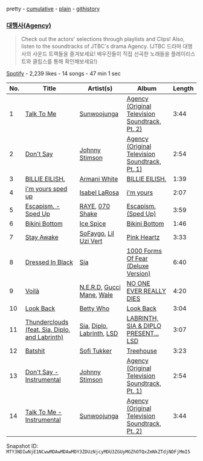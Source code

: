 pretty - [cumulative](/playlists/cumulative/37i9dQZF1DWWwmBCLmyITz.md) - [plain](/playlists/plain/37i9dQZF1DWWwmBCLmyITz) - [githistory](https://github.githistory.xyz/mackorone/spotify-playlist-archive/blob/main/playlists/plain/37i9dQZF1DWWwmBCLmyITz)

### [대행사\(Agency\)](https://open.spotify.com/playlist/37i9dQZF1DWWwmBCLmyITz)

> Check out the actors' selections through playlists and Clips! Also, listen to the soundtracks of JTBC's drama Agency\. \(JTBC 드라마 대행사의 사운드 트랙들을 즐겨보세요! 배우진들이 직접 선곡한 노래들을 플레이리스트와 클립스를 통해 확인해보세요!\)

[Spotify](https://open.spotify.com/user/spotify) - 2,239 likes - 14 songs - 47 min 1 sec

| No. | Title | Artist(s) | Album | Length |
|---|---|---|---|---|
| 1 | [Talk To Me](https://open.spotify.com/track/532r4BnsqKpIEgjp0UzBNu) | [Sunwoojunga](https://open.spotify.com/artist/04L3elxyr0XFua2Ek3domW) | [Agency \(Original Television Soundtrack, Pt\. 2\)](https://open.spotify.com/album/4kxQHWEz78fPpTBZQtzpm4) | 3:44 |
| 2 | [Don't Say](https://open.spotify.com/track/7EiIUTTNl88ZJ4G1042Xzy) | [Johnny Stimson](https://open.spotify.com/artist/00OF0nwYaoBSO3AnPVq3vE) | [Agency \(Original Television Soundtrack, Pt\. 1\)](https://open.spotify.com/album/7klfOSxLJwZGUL2Yx5dp2i) | 2:54 |
| 3 | [BILLIE EILISH.](https://open.spotify.com/track/27ZZdyTSQWI7Cug2d2PkqV) | [Armani White](https://open.spotify.com/artist/2qAwMsiIjTzlmfAkXKvhVA) | [BILLIE EILISH.](https://open.spotify.com/album/4MajX5vPeY4cX5pv6rf0sA) | 1:39 |
| 4 | [i'm yours sped up](https://open.spotify.com/track/4sFGNz4MYpGoz53ZGCwsiE) | [Isabel LaRosa](https://open.spotify.com/artist/5arKwJZEvT5uKq4o0JfqR4) | [i'm yours](https://open.spotify.com/album/3Q25UtV9pHu7onNcKwmmZ3) | 2:07 |
| 5 | [Escapism\. \- Sped Up](https://open.spotify.com/track/4rPJSqrov3zqGwXlemLBMw) | [RAYE](https://open.spotify.com/artist/5KKpBU5eC2tJDzf0wmlRp2), [070 Shake](https://open.spotify.com/artist/12Zk1DFhCbHY6v3xep2ZjI) | [Escapism\. \(Sped Up\)](https://open.spotify.com/album/1bdKI997loh6G68NED2cwX) | 3:59 |
| 6 | [Bikini Bottom](https://open.spotify.com/track/27Qz0cFmMGADsniMeUwyUe) | [Ice Spice](https://open.spotify.com/artist/3LZZPxNDGDFVSIPqf4JuEf) | [Bikini Bottom](https://open.spotify.com/album/2n38ZBBmPSssEGGPgu6NPl) | 1:46 |
| 7 | [Stay Awake](https://open.spotify.com/track/5k9kxCcae70vUElndjveXT) | [SoFaygo](https://open.spotify.com/artist/2SJhf6rTOU53g8yBdAjPby), [Lil Uzi Vert](https://open.spotify.com/artist/4O15NlyKLIASxsJ0PrXPfz) | [Pink Heartz](https://open.spotify.com/album/1POWgdYTzfFt9rhKlXFwsU) | 3:33 |
| 8 | [Dressed In Black](https://open.spotify.com/track/6ae0TVkpnFvn0dz4zIVlyd) | [Sia](https://open.spotify.com/artist/5WUlDfRSoLAfcVSX1WnrxN) | [1000 Forms Of Fear \(Deluxe Version\)](https://open.spotify.com/album/6FdNvoO5sF4EKwCX9je1MH) | 6:40 |
| 9 | [Voilà](https://open.spotify.com/track/3e7KcqiZN4wSrpoHUeYXjY) | [N.E.R.D](https://open.spotify.com/artist/5wPoxI5si3eJsYYwyXV4Wi), [Gucci Mane](https://open.spotify.com/artist/13y7CgLHjMVRMDqxdx0Xdo), [Wale](https://open.spotify.com/artist/67nwj3Y5sZQLl72VNUHEYE) | [NO ONE EVER REALLY DIES](https://open.spotify.com/album/54OXaFd0PtGtAgauTmARkD) | 4:20 |
| 10 | [Look Back](https://open.spotify.com/track/0NVO6Kn5CqzAuyXcMdqUMb) | [Betty Who](https://open.spotify.com/artist/0t3QQl52F463sxGXb1ckhB) | [Look Back](https://open.spotify.com/album/7MchsZ5wWMkDTbNEe7x8aN) | 3:04 |
| 11 | [Thunderclouds \(feat\. Sia, Diplo, and Labrinth\)](https://open.spotify.com/track/4lJNen4SMTIJMahALc3DcB) | [Sia](https://open.spotify.com/artist/5WUlDfRSoLAfcVSX1WnrxN), [Diplo](https://open.spotify.com/artist/5fMUXHkw8R8eOP2RNVYEZX), [Labrinth](https://open.spotify.com/artist/2feDdbD5araYcm6JhFHHw7), [LSD](https://open.spotify.com/artist/6IZ4ctovY9dl7bgHClAvKJ) | [LABRINTH, SIA & DIPLO PRESENT..\. LSD](https://open.spotify.com/album/0ujHQ5WCLuKJQXOqXpGtpf) | 3:07 |
| 12 | [Batshit](https://open.spotify.com/track/07wiTRlnyYjxGkYvORTdiV) | [Sofi Tukker](https://open.spotify.com/artist/586uxXMyD5ObPuzjtrzO1Q) | [Treehouse](https://open.spotify.com/album/7FGPGfAE8nIov4LhDgKwQa) | 3:23 |
| 13 | [Don't Say \- Instrumental](https://open.spotify.com/track/3Iehtm7dlKIFTJxib1yEC9) | [Johnny Stimson](https://open.spotify.com/artist/00OF0nwYaoBSO3AnPVq3vE) | [Agency \(Original Television Soundtrack, Pt\. 1\)](https://open.spotify.com/album/7klfOSxLJwZGUL2Yx5dp2i) | 2:54 |
| 14 | [Talk To Me \- Instrumental](https://open.spotify.com/track/5WYwLEQPQc8lLejVjUOjzj) | [Sunwoojunga](https://open.spotify.com/artist/04L3elxyr0XFua2Ek3domW) | [Agency \(Original Television Soundtrack, Pt\. 2\)](https://open.spotify.com/album/4kxQHWEz78fPpTBZQtzpm4) | 3:44 |

Snapshot ID: `MTY3NDIwNjE1NCwwMDAwMDAwMDY3ZDUzNjcyMDU3ZGUyMGZhOTQxZmNkZTdjNDFjMmI5`
